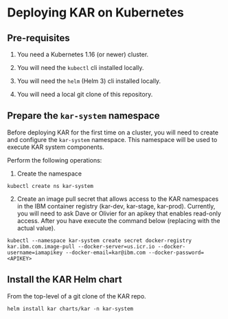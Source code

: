 # Deploying KAR on Kubernetes

## Pre-requisites

1. You need a Kubernetes 1.16 (or newer) cluster.

2. You will need the `kubectl` cli installed locally.

3. You will need the `helm` (Helm 3) cli installed locally.

4. You will need a local git clone of this repository.

## Prepare the `kar-system` namespace

Before deploying KAR for the first time on a cluster, you will need to
create and configure the `kar-system` namespace.  This namespace will
be used to execute KAR system components.

Perform the following operations:
1. Create the namespace
```shell
kubectl create ns kar-system
```

2. Create an image pull secret that allows access to the KAR
namespaces in the IBM container registry (kar-dev, kar-stage,
kar-prod). Currently, you will need to ask Dave or Olivier for an
apikey that enables read-only access. After you have <APIKEY> execute
the command below (replacing <APIKEY> with the actual value).

```shell
kubectl --namespace kar-system create secret docker-registry kar.ibm.com.image-pull --docker-server=us.icr.io --docker-username=iamapikey --docker-email=kar@ibm.com --docker-password=<APIKEY>
```

## Install the KAR Helm chart
From the top-level of a git clone of the KAR repo.

```shell
helm install kar charts/kar -n kar-system
```
